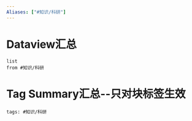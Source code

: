 ```yaml
---
Aliases: ["#知识/科研"]
---
```

# Dataview汇总

```dataview
list
from #知识/科研
```

# Tag Summary汇总--只对块标签生效

```add-summary
tags: #知识/科研
```


